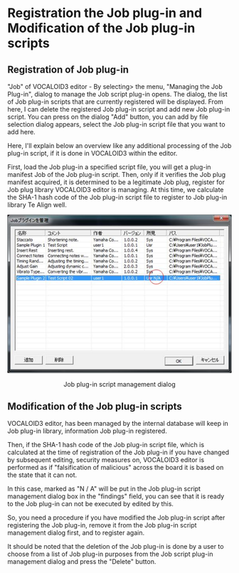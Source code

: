 # Registration the Job plug-in and Modification of the Job plug-in scripts
## Registration of Job plug-in
"Job" of VOCALOID3 editor - By selecting> the menu, "Managing the Job Plug-in", dialog to manage the Job script plug-in opens. The dialog, the list of Job plug-in scripts that are currently registered will be displayed. From here, I can delete the registered Job plug-in script and add new Job plug-in script. You can press on the dialog "Add" button, you can add by file selection dialog appears, select the Job plug-in script file that you want to add here.

Here, I'll explain below an overview like any additional processing of the Job plug-in script, if it is done in VOCALOID3 within the editor.

First, load the Job plug-in a specified script file, you will get a plug-in manifest Job of the Job plug-in script. Then, only if it verifies the Job plug manifest acquired, it is determined to be a legitimate Job plug, register for Job plug library VOCALOID3 editor is managing. At this time, we calculate the SHA-1 hash code of the Job plug-in script file to register to Job plug-in library Te Align well.


![](static/img/re.jpg)
<center>Job plug-in script management dialog</center>



## Modification of the Job plug-in scripts
VOCALOID3 editor, has been managed by the internal database will keep in Job plug-in library, information Job plug-in registered.

Then, if the SHA-1 hash code of the Job plug-in script file, which is calculated at the time of registration of the Job plug-in if you have changed by subsequent editing, security measures on, VOCALOID3 editor is performed as if "falsification of malicious" across the board it is based on the state that it can not.

In this case, marked as "N / A" will be put in the Job plug-in script management dialog box in the "findings" field, you can see that it is ready to the Job plug-in can not be executed by edited by this.

So, you need a procedure if you have modified the Job plug-in script after registering the Job plug-in, remove it from the Job plug-in script management dialog first, and to register again.

It should be noted that the deletion of the Job plug-in is done by a user to choose from a list of Job plug-in purposes from the Job script plug-in management dialog and press the "Delete" button.